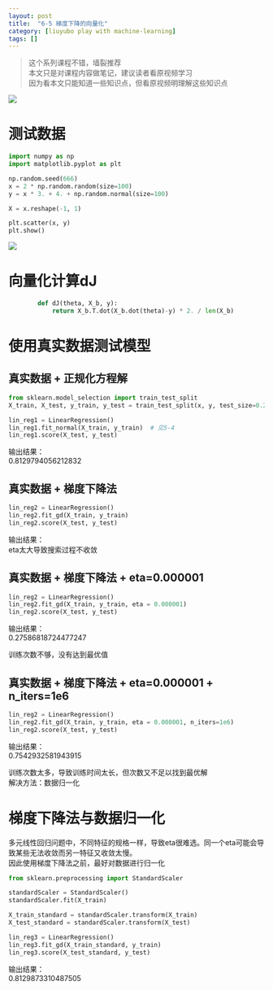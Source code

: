 ```yaml
---
layout: post
title:  "6-5 梯度下降的向量化"
category: [liuyubo play with machine-learning]
tags: []
---
```


> 这个系列课程不错，墙裂推荐  
> 本文只是对课程内容做笔记，建议读者看原视频学习  
> 因为看本文只能知道一些知识点，但看原视频明理解这些知识点  

![](http://windmissing.github.io/images/2019/81.png)

<!-- more -->

# 测试数据

```python
import numpy as np
import matplotlib.pyplot as plt

np.random.seed(666)
x = 2 * np.random.random(size=100)
y = x * 3. + 4. + np.random.normal(size=100)

X = x.reshape(-1, 1)

plt.scatter(x, y)
plt.show()
```

![](http://windmissing.github.io/images/2019/80.png)



# 向量化计算dJ

```python
        def dJ(theta, X_b, y):
            return X_b.T.dot(X_b.dot(theta)-y) * 2. / len(X_b)
```

# 使用真实数据测试模型

## 真实数据 + 正规化方程解

```python
from sklearn.model_selection import train_test_split
X_train, X_test, y_train, y_test = train_test_split(x, y, test_size=0.2, random_state=666)

lin_reg1 = LinearRegression()
lin_reg1.fit_normal(X_train, y_train)  # 见5-4
lin_reg1.score(X_test, y_test)
```

输出结果：  
0.8129794056212832

## 真实数据 + 梯度下降法

```python
lin_reg2 = LinearRegression()
lin_reg2.fit_gd(X_train, y_train)
lin_reg2.score(X_test, y_test)
```

输出结果：  
eta太大导致搜索过程不收敛

##  真实数据 + 梯度下降法 + eta=0.000001

```python
lin_reg2 = LinearRegression()
lin_reg2.fit_gd(X_train, y_train, eta = 0.000001)
lin_reg2.score(X_test, y_test)
```

输出结果：  
0.27586818724477247  

训练次数不够，没有达到最优值

##  真实数据 + 梯度下降法 + eta=0.000001 + n_iters=1e6

```python
lin_reg2 = LinearRegression()
lin_reg2.fit_gd(X_train, y_train, eta = 0.000001, n_iters=1e6)
lin_reg2.score(X_test, y_test)
```

输出结果：  
0.7542932581943915  

训练次数太多，导致训练时间太长，但次数又不足以找到最优解  
解决方法：数据归一化  

# 梯度下降法与数据归一化

多元线性回归问题中，不同特征的规格一样，导致eta很难选。同一个eta可能会导致某些无法收敛而另一特征又收敛太慢。  
因此使用梯度下降法之前，最好对数据进行归一化

```python
from sklearn.preprocessing import StandardScaler

standardScaler = StandardScaler()
standardScaler.fit(X_train)

X_train_standard = standardScaler.transform(X_train)
X_test_standard = standardScaler.transform(X_test)

lin_reg3 = LinearRegression()
lin_reg3.fit_gd(X_train_standard, y_train)
lin_reg3.score(X_test_standard, y_test)
```

输出结果：  
0.8129873310487505
